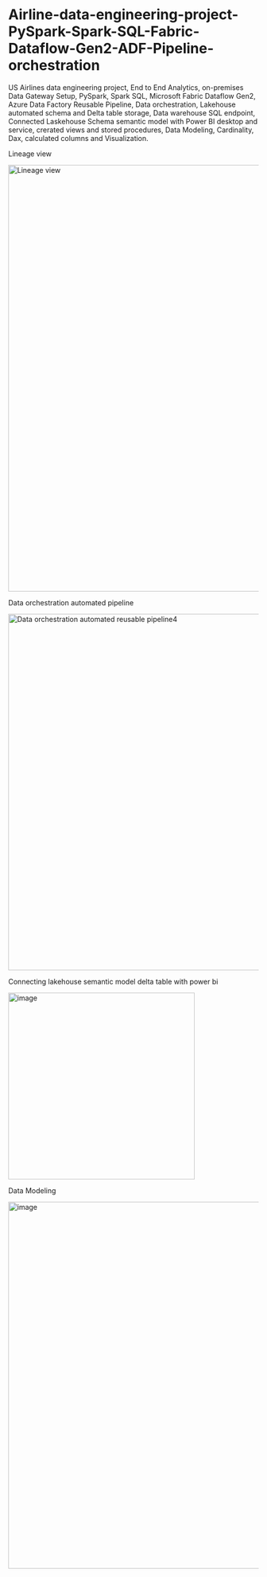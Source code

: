 # Airline-data-engineering-project-PySpark-Spark-SQL-Fabric-Dataflow-Gen2-ADF-Pipeline-orchestration
US Airlines data engineering project, End to End Analytics, on-premises Data Gateway Setup, PySpark, Spark SQL, Microsoft Fabric Dataflow Gen2, Azure Data Factory Reusable Pipeline, Data orchestration, Lakehouse automated schema and Delta table storage, Data warehouse SQL endpoint, Connected Laskehouse Schema semantic model with Power BI desktop and service, crerated views and stored procedures, Data Modeling, Cardinality, Dax, calculated columns and Visualization. 

Lineage view

<img width="857" alt="Lineage view" src="https://github.com/user-attachments/assets/09a00dc9-91b3-4bcb-acde-8946954771b6">

Data orchestration automated pipeline

<img width="716" alt="Data orchestration automated reusable pipeline4" src="https://github.com/user-attachments/assets/fab4736c-13e7-4b1a-a844-a404c53be810">

Connecting lakehouse semantic model delta table with power bi

<img width="375" alt="image" src="https://github.com/user-attachments/assets/a7f0fa3c-66b4-489f-a433-1b7ed21ad3c4">

Data Modeling 

<img width="737" alt="image" src="https://github.com/user-attachments/assets/4349b751-580b-4064-9333-5d387aa5c0e1">




